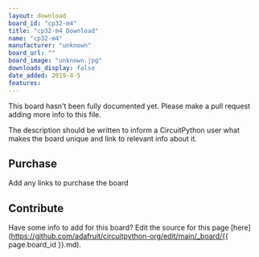 ```yaml
---
layout: download
board_id: "cp32-m4"
title: "cp32-m4 Download"
name: "cp32-m4"
manufacturer: "unknown"
board_url: ""
board_image: "unknown.jpg"
downloads_display: false
date_added: 2019-4-5
features:
---
```


This board hasn't been fully documented yet. Please make a pull request adding more info to this file.

The description should be written to inform a CircuitPython user what makes the board unique and link to relevant info about it.

## Purchase
Add any links to purchase the board

## Contribute

Have some info to add for this board? Edit the source for this page [here](https://github.com/adafruit/circuitpython-org/edit/main/_board/{{ page.board_id }}.md).
